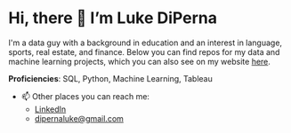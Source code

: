 # Hi, there 👋 I’m Luke DiPerna

I'm a data guy with a background in education and an interest in language, sports, real estate, and finance. Below you can find repos for my data and machine learning projects, which you can also see on my website [here](https://luke-lite.github.io/about).

**Proficiencies**: SQL, Python, Machine Learning, Tableau

- 📫 Other places you can reach me:
  - [LinkedIn](https://www.linkedin.com/in/luke-diperna/)
  - dipernaluke@gmail.com

<!---
luke-lite/luke-lite is a ✨ special ✨ repository because its `README.md` (this file) appears on your GitHub profile.
You can click the Preview link to take a look at your changes.
--->
